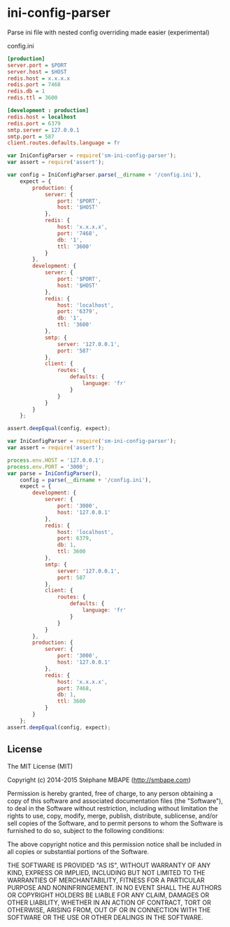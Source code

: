 ini-config-parser
=======

Parse ini file with nested config overriding made easier (experimental)

config.ini
```ini
[production]
server.port = $PORT
server.host = $HOST
redis.host = x.x.x.x
redis.port = 7468
redis.db = 1
redis.ttl = 3600

[development : production]
redis.host = localhost
redis.port = 6379
smtp.server = 127.0.0.1
smtp.port = 587
client.routes.defaults.language = fr
```

```javascript
var IniConfigParser = require('sm-ini-config-parser');
var assert = require('assert');

var config = IniConfigParser.parse(__dirname + '/config.ini'),
    expect = {
        production: {
            server: {
                port: '$PORT',
                host: '$HOST'
            },
            redis: {
                host: 'x.x.x.x',
                port: '7468',
                db: '1',
                ttl: '3600'
            }
        },
        development: {
            server: {
                port: '$PORT',
                host: '$HOST'
            },
            redis: {
                host: 'localhost',
                port: '6379',
                db: '1',
                ttl: '3600'
            },
            smtp: {
                server: '127.0.0.1',
                port: '587'
            },
            client: {
                routes: {
                    defaults: {
                        language: 'fr'
                    }
                }
            }
        }
    };

assert.deepEqual(config, expect);
```

```javascript
var IniConfigParser = require('sm-ini-config-parser');
var assert = require('assert');

process.env.HOST = '127.0.0.1';
process.env.PORT = '3000';
var parse = IniConfigParser(),
    config = parse(__dirname + '/config.ini'),
    expect = {
        development: {
            server: {
                port: '3000',
                host: '127.0.0.1'
            },
            redis: {
                host: 'localhost',
                port: 6379,
                db: 1,
                ttl: 3600
            },
            smtp: {
                server: '127.0.0.1',
                port: 587
            },
            client: {
                routes: {
                    defaults: {
                        language: 'fr'
                    }
                }
            }
        },
        production: {
            server: {
                port: '3000',
                host: '127.0.0.1'
            },
            redis: {
                host: 'x.x.x.x',
                port: 7468,
                db: 1,
                ttl: 3600
            }
        }
    };
assert.deepEqual(config, expect);

```

License
-------
The MIT License (MIT)

Copyright (c) 2014-2015 Stéphane MBAPE (http://smbape.com)

Permission is hereby granted, free of charge, to any person obtaining a copy
of this software and associated documentation files (the "Software"), to deal
in the Software without restriction, including without limitation the rights
to use, copy, modify, merge, publish, distribute, sublicense, and/or sell
copies of the Software, and to permit persons to whom the Software is
furnished to do so, subject to the following conditions:

The above copyright notice and this permission notice shall be included in all
copies or substantial portions of the Software.

THE SOFTWARE IS PROVIDED "AS IS", WITHOUT WARRANTY OF ANY KIND, EXPRESS OR
IMPLIED, INCLUDING BUT NOT LIMITED TO THE WARRANTIES OF MERCHANTABILITY,
FITNESS FOR A PARTICULAR PURPOSE AND NONINFRINGEMENT. IN NO EVENT SHALL THE
AUTHORS OR COPYRIGHT HOLDERS BE LIABLE FOR ANY CLAIM, DAMAGES OR OTHER
LIABILITY, WHETHER IN AN ACTION OF CONTRACT, TORT OR OTHERWISE, ARISING FROM,
OUT OF OR IN CONNECTION WITH THE SOFTWARE OR THE USE OR OTHER DEALINGS IN THE
SOFTWARE.
